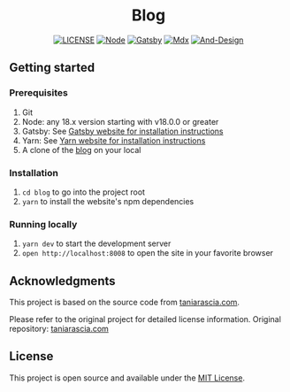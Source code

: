 <div align="center"><a name="readme-top"></a>

<h1>Blog</h1>

[![LICENSE][license-badge]][license-url]
[![Node][node-badge]][node-url]
[![Gatsby][gatsby-badge]][gatsby-url]
[![Mdx][mdx-badge]][mdx-url]
[![And-Design][antd-badge]][antd-url]

[license-badge]: https://img.shields.io/badge/License-MIT-Green.svg
[license-url]: https://github.com/Jiohon/blog/blob/master/LICENSE
[node-badge]: https://img.shields.io/badge/Node.js-%23339933?logo=node.js&logoColor=white
[node-url]: https://nodejs.org
[gatsby-badge]: https://img.shields.io/badge/Gatsby-%23663399?logo=gatsby&logoColor=white
[gatsby-url]: https://www.gatsbyjs.com
[mdx-badge]: https://img.shields.io/badge/MDX-%236659D3?logo=mdx&logoColor=white
[mdx-url]: https://mdxjs.com
[antd-badge]: https://img.shields.io/badge/Ant%20Design-%230170FE?logo=ant-design&logoColor=white
[antd-url]: https://ant.design

</div>

## Getting started

### Prerequisites

1. Git
2. Node: any 18.x version starting with v18.0.0 or greater
3. Gatsby: See [Gatsby website for installation instructions](https://www.gatsbyjs.com/docs/tutorial/getting-started/part-0/#gatsby-cli)
4. Yarn: See [Yarn website for installation instructions](https://yarnpkg.com/lang/en/docs/install/)
5. A clone of the [blog](https://github.com/jiohon/blog) on your local

### Installation

1. `cd blog` to go into the project root
2. `yarn` to install the website's npm dependencies

### Running locally

1. `yarn dev` to start the development server
1. `open http://localhost:8008` to open the site in your favorite browser

## Acknowledgments

This project is based on the source code from [taniarascia.com](https://github.com/taniarascia/taniarascia.com).

Please refer to the original project for detailed license information.
Original repository: [taniarascia.com](https://github.com/taniarascia/taniarascia.com)

## License

This project is open source and available under the [MIT License](LICENSE).
